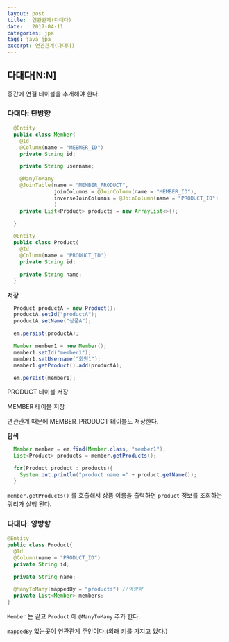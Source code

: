 ```yaml
---
layout: post
title:  연관관계(다대다)
date:   2017-04-11
categories: jpa
tags: java jpa
excerpt: 연관관계(다대다)
---
```

  
  
  ## 다대다[N:N]

  중간에 연결 테이블을 추개해야 한다.

  ### 다대다: 단방향

  ```java
    @Entity
    public class Member{
      @Id
      @Column(name = "MEBMER_ID")
      private String id;

      private String username;

      @ManyToMany
      @JoinTable(name = "MEMBER_PRODUCT",
                 joinColumns = @JoinColumn(name = "MEMBER_ID"),
                 inverseJoinColumns = @JoinColumn(name = "PRODUCT_ID")
                 )
      private List<Product> products = new ArrayList<>();

    }

    @Entity
    public class Product{
      @Id
      @Column(name = "PRODUCT_ID")
      private String id;

      private String name;
    }
  ```
**저장**
```java
  Product productA = new Product();
  productA.setId("productA");
  productA.setName("상품A");

  em.persist(productA);

  Member member1 = new Member();
  member1.setId("member1");
  member1.setUsername("회원1");
  member1.getProduct().add(productA);

  em.persist(member1);

```

PRODUCT 테이블 저장

MEMBER 테이블 저장

연관관계 때문에 MEMBER_PRODUCT 테이블도 저장한다.




**탐색**
```java
  Member member = em.find(Member.class, "member1");
  List<Product> products = member.getProducts();

  for(Product product : products){
    System.out.println("product.name =" + product.getName());
  }

```

`member.getProducts()` 를 호출해서 상품 이름을 출력하면 `product` 정보를 조회하는 쿼리가 실행 된다.

  ### 다대다: 양방향

  ```java
  @Entity
  public class Product{
    @Id
    @Column(name = "PRODUCT_ID")
    private String id;

    private String name;

    @ManyToMany(mappedBy = "products") //역방향
    private List<Member> members;
  }

  ```

  `Member` 는 같고 `Product` 에 `@ManyToMany` 추가 한다.

  `mappedBy` 없는곳이 연관관계 주인이다.(외래 키를 가지고 있다.)
